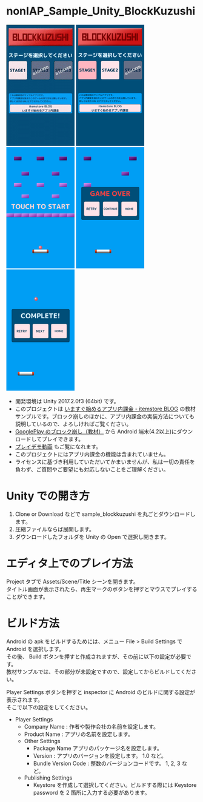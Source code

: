 # nonIAP_Sample_Unity_BlockKuzushi

![アプリのショートプレイデモ](DocImage/Demo-nonIAP-unity.gif "アプリのショートプレイデモ")
![タイトル画面](DocImage/SS04-Title(stage1complete).png "タイトル画面")
![GameStage 3](DocImage/SS08-Stage3.png "GameStage 3")
![Gameover](DocImage/SS09-Gameover(Stage3).png "Gameover")
![Stage Complete](DocImage/SS06-Stage2Complete.png "Stage Complete")


- 開発環境は Unity 2017.2.0f3 (64bit) です。
- このプロジェクトは [いますぐ始めるアプリ内課金 - itemstore BLOG](http://blog.item-store.net/archive/category/いますぐ始めるアプリ内課金) の教材サンプルです。ブロック崩しのほかに、アプリ内課金の実装方法についても説明しているので、よろしければご覧ください。
- [GooglePlay のブロック崩し（教材）](https://play.google.com/store/apps/details?id=com.SakuraCrowd.test_nonIAP_Unity_BlockKuzushi) から Android 端末(4.2以上)にダウンロードしてプレイできます。
- [プレイデモ動画](https://youtu.be/kytPGABPxFI) もご覧になれます。
- このプロジェクトにはアプリ内課金の機能は含まれていません。
- ライセンスに基づき利用していただいてかまいませんが、私は一切の責任を負わず、ご質問やご要望にも対応しないことをご理解ください。

# Unity での開き方
1. Clone or Download などで sample_blockkuzushi を丸ごとダウンロードします。
1. 圧縮ファイルならば展開します。
1. ダウンロードしたフォルダを Unity の Open で選択し開きます。

# エディタ上でのプレイ方法
Project タブで Assets/Scene/Title シーンを開きます。  
タイトル画面が表示されたら、再生マークのボタンを押すとマウスでプレイすることができます。

# ビルド方法

Android の apk をビルドするためには、メニュー File > Build Settings で Android を選択します。  
その後、 Build ボタンを押すと作成されますが、その前に以下の設定が必要です。  
教材サンプルでは、その部分が未設定ですので、設定してからビルドしてください。  

Player Settings ボタンを押すと inspector に Android のビルドに関する設定が表示されます。  
そこで以下の設定をしてください。  

- Player Settings
  - Company Name : 作者や製作会社の名前を設定します。
  - Product Name : アプリの名前を設定します。
  - Other Settings
    - Package Name アプリのパッケージ名を設定します。
    - Version : アプリのバージョンを設定します。 1.0 など。
    - Bundle Version Code  : 整数のバージョンコードです。 1, 2, 3 など。
  - Publishing Settings
    - Keystore を作成して選択してください。ビルドする際には Keystore password を 2 箇所に入力する必要があります。
